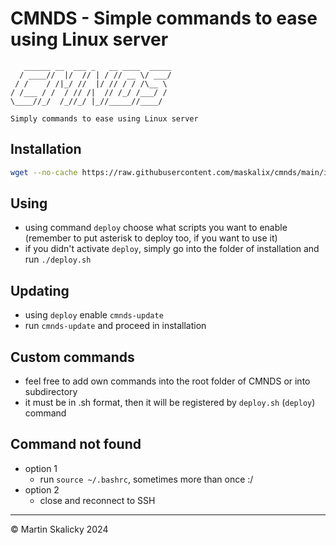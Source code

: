 # CMNDS - Simple commands to ease using Linux server
```
   ______ __  ___ _   __ ____  _____
  / ____//  |/  // | / // __ \/ ___/
 / /    / /|_/ //  |/ // / / /\__ \ 
/ /___ / /  / // /|  // /_/ /___/ / 
\____//_/  /_//_/ |_//_____//____/

Simply commands to ease using Linux server                            
```                                

## Installation
```bash
wget --no-cache https://raw.githubusercontent.com/maskalix/cmnds/main/install.sh && chmod +x install.sh && ./install.sh && rm install.sh
```

## Using
- using command `deploy` choose what scripts you want to enable (remember to put asterisk to deploy too, if you want to use it)
- if you didn't activate `deploy`, simply go into the folder of installation and run `./deploy.sh`

## Updating 
- using `deploy` enable `cmnds-update`
- run `cmnds-update` and proceed in installation

## Custom commands
- feel free to add own commands into the root folder of CMNDS or into subdirectory
- it must be in .sh format, then it will be registered by `deploy.sh` (`deploy`) command 

## Command not found
- option 1
   -  run `source ~/.bashrc`, sometimes more than once :/
- option 2
   - close and reconnect to SSH
---
© Martin Skalicky 2024
